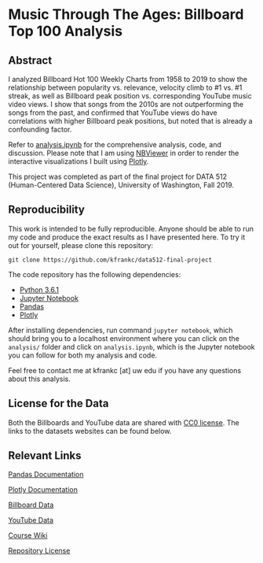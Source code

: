 # Music Through The Ages: Billboard Top 100 Analysis

## Abstract

I analyzed Billboard Hot 100 Weekly Charts from 1958 to 2019 to show the relationship between popularity vs. relevance, velocity climb to #1 vs. #1 streak, as well as Billboard peak position vs. corresponding YouTube music video views. I show that songs from the 2010s are not outperforming the songs from the past, and confirmed that YouTube views do have correlations with higher Billboard peak positions, but noted that is already a confounding factor.

Refer to [analysis.ipynb](https://tinyurl.com/kfrankc-512-analysis) for the comprehensive analysis, code, and discussion. Please note that I am using [NBViewer](https://nbviewer.jupyter.org/) in order to render the interactive visualizations I built using [Plotly](https://plot.ly/python/).

This project was completed as part of the final project for DATA 512 (Human-Centered Data Science), University of Washington, Fall 2019.

## Reproducibility

This work is intended to be fully reproducible. Anyone should be able to run my code and produce the exact results as I have presented here. To try it out for yourself, please clone this repository:

`git clone https://github.com/kfrankc/data512-final-project`

The code repository has the following dependencies:

* [Python 3.6.1](https://www.python.org/downloads/release/python-361/)
* [Jupyter Notebook](https://jupyter.org/)
* [Pandas](https://pandas.pydata.org/)
* [Plotly](https://plot.ly/python/)

After installing dependencies, run command `jupyter notebook`, which should bring you to a localhost environment where you can click on the `analysis/` folder and click on `analysis.ipynb`, which is the Jupyter notebook you can follow for both my analysis and code.

Feel free to contact me at kfrankc [at] uw edu  if you have any questions about this analysis.

## License for the Data

Both the Billboards and YouTube data are shared with [CC0 license](https://creativecommons.org/share-your-work/public-domain/cc0/). The links to the datasets websites can be found below.

## Relevant Links

[Pandas Documentation](https://pandas.pydata.org/pandas-docs/stable/)

[Plotly Documentation](https://plot.ly/python/)

[Billboard Data](https://data.world/kcmillersean/billboard-hot-100-1958-2017)

[YouTube Data](https://www.kaggle.com/datasnaek/youtube-new)

[Course Wiki](https://wiki.communitydata.science/Human_Centered_Data_Science_(Fall_2019))

[Repository License](https://github.com/kfrankc/data512-final-project/blob/master/LICENSE)
